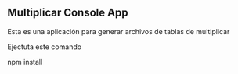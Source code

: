## Multiplicar Console App

Esta es una aplicación para generar archivos de tablas de multiplicar

Ejectuta este comando

npm install